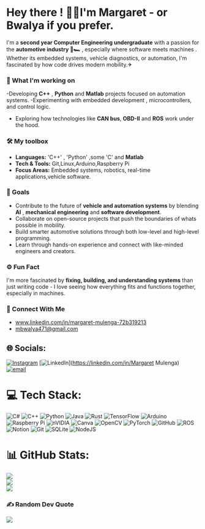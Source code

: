 # Hey there ! 🖐🏽I'm Margaret - or Bwalya if you prefer.

I'm a **second year Computer Engineering undergraduate** with a passion for the **automotive industry 🚗🏎** , especially where software meets machines . Whether its embedded systems, vehicle diagnostics, or automation, I'm fascinated by how code drives modern mobility.✈

### 🧩 What I'm working on 
-Developing **C++** , **Python** and **Matlab** projects focused on automation  systems.
-Experimenting with embedded development , microcontrollers, and control logic.
- Exploring how technologies like **CAN bus**, **OBD-II**  and **ROS** work under the hood.

### 🛠 My toolbox
- **Languages:** 'C++' , 'Python' ,some 'C' and **Matlab**
- **Tech & Tools:** Git,Linux,Arduino,Raspberry Pi
- **Focus Areas:** Embedded systems, robotics, real-time applications,vehicle            software.

### 🚀 Goals
- Contribute to the future of **vehicle and automation systems** by blending **AI** ,   **mechanical engineering** and **software development**.
- Collaborate on open-source projects that push the boundaries of whats possible in      mobility.
- Build smarter automotive solutions through both low-level and high-level               programming.
- Learn through hands-on experience and connect with like-minded engineers and           creators.

 ### ⚙ Fun Fact
 I'm more fascinated by **fixing, building, and understanding systems** than just    writing code - I love seeing how everything fits and functions together,            especially in machines.

 ### 🔗 Connect With Me
 - www.linkedin.com/in/margaret-mulenga-72b319213
 - mbwalya471@gmail.com



## 🌐 Socials:
[![Instagram](https://img.shields.io/badge/Instagram-%23E4405F.svg?logo=Instagram&logoColor=white)](https://instagram.com/margaretmarh) [![LinkedIn](https://img.shields.io/badge/LinkedIn-%230077B5.svg?logo=linkedin&logoColor=white)](https://linkedin.com/in/Margaret Mulenga) [![email](https://img.shields.io/badge/Email-D14836?logo=gmail&logoColor=white)](mailto:mbwalya471@gmail.com) 

# 💻 Tech Stack:
![C#](https://img.shields.io/badge/c%23-%23239120.svg?style=for-the-badge&logo=csharp&logoColor=white) ![C++](https://img.shields.io/badge/c++-%2300599C.svg?style=for-the-badge&logo=c%2B%2B&logoColor=white) ![Python](https://img.shields.io/badge/python-3670A0?style=for-the-badge&logo=python&logoColor=ffdd54) ![Java](https://img.shields.io/badge/java-%23ED8B00.svg?style=for-the-badge&logo=openjdk&logoColor=white) ![Rust](https://img.shields.io/badge/rust-%23000000.svg?style=for-the-badge&logo=rust&logoColor=white) ![TensorFlow](https://img.shields.io/badge/TensorFlow-%23FF6F00.svg?style=for-the-badge&logo=TensorFlow&logoColor=white) ![Arduino](https://img.shields.io/badge/-Arduino-00979D?style=for-the-badge&logo=Arduino&logoColor=white) ![Raspberry Pi](https://img.shields.io/badge/-Raspberry_Pi-C51A4A?style=for-the-badge&logo=Raspberry-Pi) ![nVIDIA](https://img.shields.io/badge/nVIDIA-%2376B900.svg?style=for-the-badge&logo=nVIDIA&logoColor=white) ![Canva](https://img.shields.io/badge/Canva-%2300C4CC.svg?style=for-the-badge&logo=Canva&logoColor=white) ![OpenCV](https://img.shields.io/badge/opencv-%23white.svg?style=for-the-badge&logo=opencv&logoColor=white) ![PyTorch](https://img.shields.io/badge/PyTorch-%23EE4C2C.svg?style=for-the-badge&logo=PyTorch&logoColor=white) ![GitHub](https://img.shields.io/badge/github-%23121011.svg?style=for-the-badge&logo=github&logoColor=white) ![ROS](https://img.shields.io/badge/ros-%230A0FF9.svg?style=for-the-badge&logo=ros&logoColor=white) ![Notion](https://img.shields.io/badge/Notion-%23000000.svg?style=for-the-badge&logo=notion&logoColor=white) ![Git](https://img.shields.io/badge/git-%23F05033.svg?style=for-the-badge&logo=git&logoColor=white) ![SQLite](https://img.shields.io/badge/sqlite-%2307405e.svg?style=for-the-badge&logo=sqlite&logoColor=white) ![NodeJS](https://img.shields.io/badge/node.js-6DA55F?style=for-the-badge&logo=node.js&logoColor=white)
# 📊 GitHub Stats:
![](https://github-readme-stats.vercel.app/api?username=Marhh-hub&theme=neon&hide_border=false&include_all_commits=false&count_private=false)<br/>
![](https://nirzak-streak-stats.vercel.app/?user=Marhh-hub&theme=neon&hide_border=false)<br/>
![](https://github-readme-stats.vercel.app/api/top-langs/?username=Marhh-hub&theme=neon&hide_border=false&include_all_commits=false&count_private=false&layout=compact)

### ✍️ Random Dev Quote
![](https://quotes-github-readme.vercel.app/api?type=horizontal&theme=radical)

<!-- Proudly created with GPRM ( https://gprm.itsvg.in ) -->
